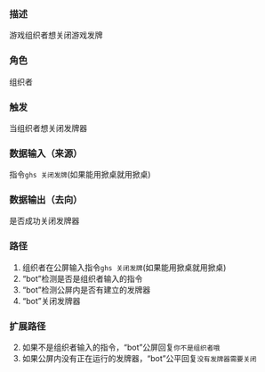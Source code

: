 ### 描述

游戏组织者想关闭游戏发牌

### 角色

组织者

### 触发

当组织者想关闭发牌器

### 数据输入（来源）

指令```ghs 关闭发牌```(如果能用掀桌就用掀桌)

### 数据输出（去向）

是否成功关闭发牌器

### 路径

1. 组织者在公屏输入指令```ghs 关闭发牌```(如果能用掀桌就用掀桌)
2. “bot”检测是否是组织者输入的指令
3. “bot”检测公屏内是否有建立的发牌器
4. “bot”关闭发牌器

### 扩展路径

2. 如果不是组织者输入的指令，“bot”公屏回复```你不是组织者哦```
3. 如果公屏内没有正在运行的发牌器，“bot”公平回复```没有发牌器需要关闭```

